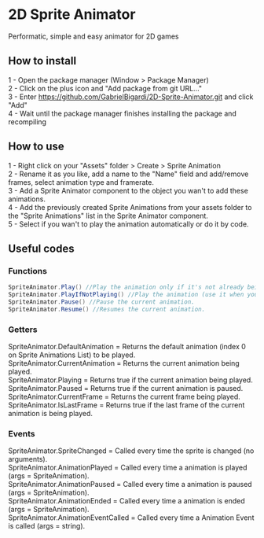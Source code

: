 # 2D Sprite Animator
 Performatic, simple and easy animator for 2D games

## How to install
1 - Open the package manager (Window > Package Manager)  
2 - Click on the plus icon and "Add package from git URL..."  
3 - Enter https://github.com/GabrielBigardi/2D-Sprite-Animator.git and click "Add"  
4 - Wait until the package manager finishes installing the package and recompiling  
  
## How to use
1 - Right click on your "Assets" folder > Create > Sprite Animation  
2 - Rename it as you like, add a name to the "Name" field and add/remove frames, select animation type and framerate.  
3 - Add a Sprite Animator component to the object you wan't to add these animations.  
4 - Add the previously created Sprite Animations from your assets folder to the "Sprite Animations" list in the Sprite Animator component.  
5 - Select if you wan't to play the animation automatically or do it by code.  
  
## Useful codes
### Functions
```cs
SpriteAnimator.Play() //Play the animation only if it's not already being played (use it on Update functions), you can pass a animation name or a spriteanimation class.  
SpriteAnimator.PlayIfNotPlaying() //Play the animation (use it when your code play it only once, like State-Machines do), you can pass a animation name or a spriteanimation class.  
SpriteAnimator.Pause() //Pause the current animation.  
SpriteAnimator.Resume() //Resumes the current animation.
```  
  
### Getters
SpriteAnimator.DefaultAnimation = Returns the default animation (index 0 on Sprite Animations List) to be played.  
SpriteAnimator.CurrentAnimation = Returns the current animation being played.  
SpriteAnimator.Playing = Returns true if the current animation being played.  
SpriteAnimator.Paused = Returns true if the current animation is paused.  
SpriteAnimator.CurrentFrame = Returns the current frame being played.  
SpriteAnimator.IsLastFrame = Returns true if the last frame of the current animation is being played.  
  
### Events
SpriteAnimator.SpriteChanged = Called every time the sprite is changed (no arguments).  
SpriteAnimator.AnimationPlayed = Called every time a animation is played (args = SpriteAnimation).  
SpriteAnimator.AnimationPaused = Called every time a animation is paused (args = SpriteAnimation).  
SpriteAnimator.AnimationEnded = Called every time a animation is ended (args = SpriteAnimation).  
SpriteAnimator.AnimationEventCalled = Called every time a Animation Event is called (args = string).  